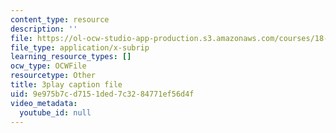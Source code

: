 ```yaml
---
content_type: resource
description: ''
file: https://ol-ocw-studio-app-production.s3.amazonaws.com/courses/18-06sc-linear-algebra-fall-2011/9e975b7cd7151ded7c3284771ef56d4f_TSdXJw83kyA.srt
file_type: application/x-subrip
learning_resource_types: []
ocw_type: OCWFile
resourcetype: Other
title: 3play caption file
uid: 9e975b7c-d715-1ded-7c32-84771ef56d4f
video_metadata:
  youtube_id: null
---
```

